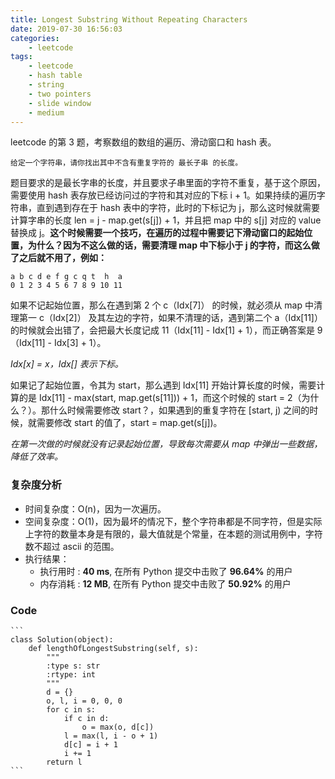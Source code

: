 ```yaml
---
title: Longest Substring Without Repeating Characters
date: 2019-07-30 16:56:03
categories:
    - leetcode
tags: 
    - leetcode
    - hash table
    - string
    - two pointers
    - slide window
    - medium
---
```


leetcode 的第 3 题，考察数组的数组的遍历、滑动窗口和 hash 表。

    给定一个字符串，请你找出其中不含有重复字符的 最长子串 的长度。

<!-- more -->

题目要求的是最长字串的长度，并且要求子串里面的字符不重复，基于这个原因，需要使用 hash 表存放已经访问过的字符和其对应的下标 i + 1。如果持续的遍历字符串，直到遇到存在于 hash 表中的字符，此时的下标记为 j，那么这时候就需要计算字串的长度 len = j - map.get(s[j]) + 1，并且把 map 中的 s[j] 对应的 value 替换成 j。**这个时候需要一个技巧，在遍历的过程中需要记下滑动窗口的起始位置，为什么？因为不这么做的话，需要清理 map 中下标小于 j 的字符，而这么做了之后就不用了，例如：**

    a b c d e f g c q t  h  a
    0 1 2 3 4 5 6 7 8 9 10 11

如果不记起始位置，那么在遇到第 2 个 c（Idx[7]） 的时候，就必须从 map 中清理第一 c（Idx[2]） 及其左边的字符，如果不清理的话，遇到第二个 a（Idx[11]）的时候就会出错了，会把最大长度记成 11（Idx[11] - Idx[1] + 1），而正确答案是 9 （Idx[11] - Idx[3] + 1）。

*Idx[x] = x，Idx[] 表示下标。*

如果记了起始位置，令其为 start，那么遇到 Idx[11] 开始计算长度的时候，需要计算的是 Idx[11] - max(start, map.get(s[11])) + 1，而这个时候的 start = 2（为什么？）。那什么时候需要修改 start？，如果遇到的重复字符在 [start, j) 之间的时候，就需要修改 start 的值了，start = map.get(s[j])。

*在第一次做的时候就没有记录起始位置，导致每次需要从 map 中弹出一些数据，降低了效率。*

### 复杂度分析

- 时间复杂度：O(n)，因为一次遍历。
- 空间复杂度：O(1)，因为最坏的情况下，整个字符串都是不同字符，但是实际上字符的数量本身是有限的，最大值就是个常量，在本题的测试用例中，字符数不超过 ascii 的范围。
- 执行结果：
  - 执行用时 : **40 ms**, 在所有 Python 提交中击败了 **96.64%** 的用户
  - 内存消耗 : **12 MB**, 在所有 Python 提交中击败了 **50.92%** 的用户

### Code

    ```
    class Solution(object):
        def lengthOfLongestSubstring(self, s):
            """
            :type s: str
            :rtype: int
            """
            d = {}
            o, l, i = 0, 0, 0
            for c in s:
                if c in d:
                    o = max(o, d[c])
                l = max(l, i - o + 1)
                d[c] = i + 1
                i += 1
            return l
    ```
